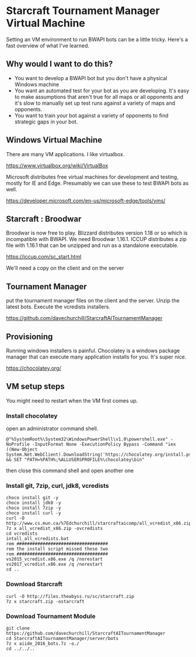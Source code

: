 # Starcraft Tournament Manager Virtual Machine
Setting an VM environment to run BWAPI bots can be a little tricky. Here's a fast overview of what I've learned.

## Why would I want to do this?
* You want to develop a BWAPI bot but you don't have a physical Windows machine
* You want an automated test for your bot as you are developing. It's easy to make assumptions that aren't true for all maps or all opponents and it's slow to manually set up test runs against a variety of maps and opponents.
* You want to train your bot against a variety of opponents to find strategic gaps in your bot.

## Windows Virtual Machine
There are many VM applications. I like virtualbox.

https://www.virtualbox.org/wiki/VirtualBox

Microsoft distributes free virtual machines for development and testing, mostly for IE and Edge. Presumably we can use these to test BWAPI bots as well.

https://developer.microsoft.com/en-us/microsoft-edge/tools/vms/

## Starcraft : Broodwar

Broodwar is now free to play. Blizzard distributes version 1.18 or so which is incompatible with BWAPI. We need Broodwar 1.16.1. ICCUP distributes a zip file with 1.16.1 that can be unzipped and run as a standalone executable.

https://iccup.com/sc_start.html

We'll need a copy on the client and on the server

## Tournament Manager
put the tournament manager files on the client and the server. Unzip the latest bots. Execute the vcredists installers.

https://github.com/davechurchill/StarcraftAITournamentManager

## Provisioning
Running windows installers is painful. Chocolatey is a windows package manager that can execute many application installs for you. It's super nice.

https://chocolatey.org/

## VM setup steps
You might need to restart when the VM first comes up.

### Install chocolatey
open an administrator command shell.
```
@"%SystemRoot%\System32\WindowsPowerShell\v1.0\powershell.exe" -NoProfile -InputFormat None -ExecutionPolicy Bypass -Command "iex ((New-Object System.Net.WebClient).DownloadString('https://chocolatey.org/install.ps1'))" && SET "PATH=%PATH%;%ALLUSERSPROFILE%\chocolatey\bin"
```
then close this command shell and open another one

### Install git, 7zip, curl, jdk8, vcredists
```
choco install git -y
choco install jdk8 -y
choco install 7zip -y
choco install curl -y
curl -O http://www.cs.mun.ca/%7Edchurchill/starcraftaicomp/all_vcredist_x86.zip
7z x all_vcredist_x86.zip -ovcredists
cd vcredists
intall_all_vcredists.bat
rem ###################################
rem the install script missed these two
rem ###################################
vs2015_vcredist.x86.exe /q /norestart
vs2017_vcredist.x86.exe /q /norestart
cd ..
```

### Download Starcraft
```
curl -O http://files.theabyss.ru/sc/starcraft.zip
7z x starcraft.zip -ostarcraft
```

### Download Tournament Module
```
git clone https://github.com/davechurchill/StarcraftAITournamentManager
cd StarcraftAITournamentManager/server/bots
7z x aiide_2016_bots.7z -o./
cd ../../..
```
